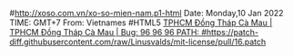 #http://xoso.com.vn/xo-so-mien-nam.p1-html
Date: Monday,10 Jan 2022
TIME: GMT+7
From: Vietnames
#HTML5 
            </a>
                <a title="TPHCM" href="/xo-so-tphcm/xshcm-p1.html">
                   TPHCM
             </td>
             </tr>
             <tr>
             </a>
                 <a title="Đồng Tháp" href="/xo-so-dong-thap/xsdt-p1.html">
                    Đồng Tháp
             </td>
             </tr>
             <tr>
             </a>
                 <a title="Cà Mau" href="/xo-so-ca-mau/xscmau-p1.html">
                    Cà Mau
             </td>
             </tr>
             <tr>
   |    TPHCM      Đồng Tháp     Cà Mau     |
Bug:     96           96          96
PATH: #https://patch-diff.githubusercontent.com/raw/Linusvalds/mit-license/pull/16.patch

